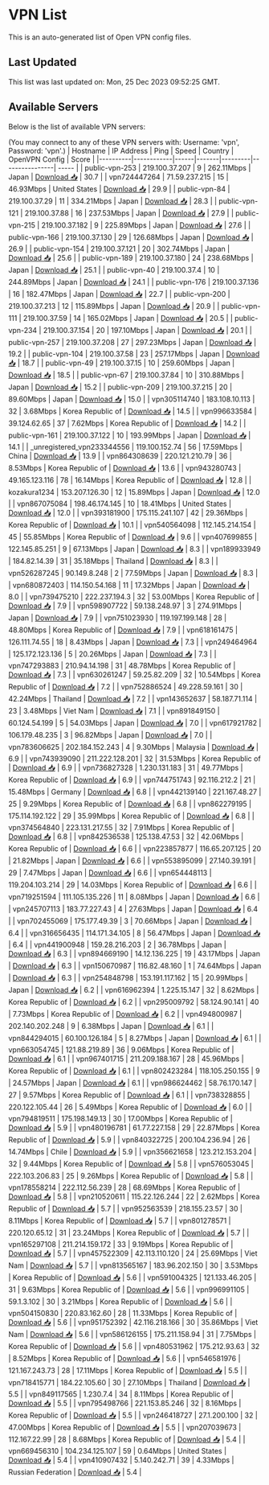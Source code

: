 # VPN List

This is an auto-generated list of Open VPN config files.

## Last Updated

This list was last updated on: Mon, 25 Dec 2023 09:52:25 GMT.

## Available Servers

Below is the list of available VPN servers:

(You may connect to any of these VPN servers with: Username: 'vpn', Password: 'vpn'.)
| Hostname | IP Address | Ping | Speed | Country | OpenVPN Config | Score |
|----------|------------|------|-------|---------|----------------| ----- |
| public-vpn-253 | 219.100.37.207 | 9 | 262.11Mbps | Japan | [Download 📥](./configs/server_0_JP.ovpn) | 30.7 |
| vpn724447264 | 71.59.237.215 | 15 | 46.93Mbps | United States | [Download 📥](./configs/server_1_US.ovpn) | 29.9 |
| public-vpn-84 | 219.100.37.29 | 11 | 334.21Mbps | Japan | [Download 📥](./configs/server_2_JP.ovpn) | 28.3 |
| public-vpn-121 | 219.100.37.88 | 16 | 237.53Mbps | Japan | [Download 📥](./configs/server_3_JP.ovpn) | 27.9 |
| public-vpn-215 | 219.100.37.182 | 9 | 225.89Mbps | Japan | [Download 📥](./configs/server_4_JP.ovpn) | 27.6 |
| public-vpn-166 | 219.100.37.130 | 29 | 126.68Mbps | Japan | [Download 📥](./configs/server_5_JP.ovpn) | 26.9 |
| public-vpn-154 | 219.100.37.121 | 20 | 302.74Mbps | Japan | [Download 📥](./configs/server_6_JP.ovpn) | 25.6 |
| public-vpn-189 | 219.100.37.180 | 24 | 238.68Mbps | Japan | [Download 📥](./configs/server_7_JP.ovpn) | 25.1 |
| public-vpn-40 | 219.100.37.4 | 10 | 244.89Mbps | Japan | [Download 📥](./configs/server_8_JP.ovpn) | 24.1 |
| public-vpn-176 | 219.100.37.136 | 16 | 182.47Mbps | Japan | [Download 📥](./configs/server_9_JP.ovpn) | 22.7 |
| public-vpn-200 | 219.100.37.213 | 12 | 115.89Mbps | Japan | [Download 📥](./configs/server_10_JP.ovpn) | 20.9 |
| public-vpn-111 | 219.100.37.59 | 14 | 165.02Mbps | Japan | [Download 📥](./configs/server_11_JP.ovpn) | 20.5 |
| public-vpn-234 | 219.100.37.154 | 20 | 197.10Mbps | Japan | [Download 📥](./configs/server_12_JP.ovpn) | 20.1 |
| public-vpn-257 | 219.100.37.208 | 27 | 297.23Mbps | Japan | [Download 📥](./configs/server_13_JP.ovpn) | 19.2 |
| public-vpn-104 | 219.100.37.58 | 23 | 257.17Mbps | Japan | [Download 📥](./configs/server_14_JP.ovpn) | 18.7 |
| public-vpn-49 | 219.100.37.15 | 10 | 259.60Mbps | Japan | [Download 📥](./configs/server_15_JP.ovpn) | 18.5 |
| public-vpn-67 | 219.100.37.84 | 10 | 310.88Mbps | Japan | [Download 📥](./configs/server_16_JP.ovpn) | 15.2 |
| public-vpn-209 | 219.100.37.215 | 20 | 89.60Mbps | Japan | [Download 📥](./configs/server_17_JP.ovpn) | 15.0 |
| vpn305114740 | 183.108.10.113 | 32 | 3.68Mbps | Korea Republic of | [Download 📥](./configs/server_18_KR.ovpn) | 14.5 |
| vpn996633584 | 39.124.62.65 | 37 | 7.62Mbps | Korea Republic of | [Download 📥](./configs/server_19_KR.ovpn) | 14.2 |
| public-vpn-161 | 219.100.37.122 | 10 | 193.99Mbps | Japan | [Download 📥](./configs/server_20_JP.ovpn) | 14.1 |
| _unregistered_vpn233344556 | 119.100.152.74 | 56 | 17.59Mbps | China | [Download 📥](./configs/server_21_CN.ovpn) | 13.9 |
| vpn864308639 | 220.121.210.79 | 36 | 8.53Mbps | Korea Republic of | [Download 📥](./configs/server_22_KR.ovpn) | 13.6 |
| vpn943280743 | 49.165.123.116 | 78 | 16.14Mbps | Korea Republic of | [Download 📥](./configs/server_23_KR.ovpn) | 12.8 |
| kozakura1234 | 153.207.126.30 | 12 | 15.89Mbps | Japan | [Download 📥](./configs/server_24_JP.ovpn) | 12.0 |
| vpn867075084 | 198.46.174.145 | 10 | 18.41Mbps | United States | [Download 📥](./configs/server_25_US.ovpn) | 12.0 |
| vpn393181900 | 175.115.241.107 | 42 | 29.36Mbps | Korea Republic of | [Download 📥](./configs/server_26_KR.ovpn) | 10.1 |
| vpn540564098 | 112.145.214.154 | 45 | 55.85Mbps | Korea Republic of | [Download 📥](./configs/server_27_KR.ovpn) | 9.6 |
| vpn407699855 | 122.145.85.251 | 9 | 67.13Mbps | Japan | [Download 📥](./configs/server_28_JP.ovpn) | 8.3 |
| vpn189933949 | 184.82.14.39 | 31 | 35.18Mbps | Thailand | [Download 📥](./configs/server_29_TH.ovpn) | 8.3 |
| vpn526287245 | 90.149.8.248 | 2 | 77.59Mbps | Japan | [Download 📥](./configs/server_30_JP.ovpn) | 8.3 |
| vpn680872403 | 114.150.54.168 | 11 | 17.32Mbps | Japan | [Download 📥](./configs/server_31_JP.ovpn) | 8.0 |
| vpn739475210 | 222.237.194.3 | 32 | 53.00Mbps | Korea Republic of | [Download 📥](./configs/server_32_KR.ovpn) | 7.9 |
| vpn598907722 | 59.138.248.97 | 3 | 274.91Mbps | Japan | [Download 📥](./configs/server_33_JP.ovpn) | 7.9 |
| vpn751023930 | 119.197.199.148 | 28 | 48.80Mbps | Korea Republic of | [Download 📥](./configs/server_34_KR.ovpn) | 7.9 |
| vpn618161475 | 126.111.74.55 | 18 | 8.43Mbps | Japan | [Download 📥](./configs/server_35_JP.ovpn) | 7.3 |
| vpn249464964 | 125.172.123.136 | 5 | 20.26Mbps | Japan | [Download 📥](./configs/server_36_JP.ovpn) | 7.3 |
| vpn747293883 | 210.94.14.198 | 31 | 48.78Mbps | Korea Republic of | [Download 📥](./configs/server_37_KR.ovpn) | 7.3 |
| vpn630261247 | 59.25.82.209 | 32 | 10.54Mbps | Korea Republic of | [Download 📥](./configs/server_38_KR.ovpn) | 7.2 |
| vpn752886524 | 49.228.59.161 | 30 | 42.24Mbps | Thailand | [Download 📥](./configs/server_39_TH.ovpn) | 7.2 |
| vpn143652637 | 58.187.71.114 | 23 | 3.48Mbps | Viet Nam | [Download 📥](./configs/server_40_VN.ovpn) | 7.1 |
| vpn891849150 | 60.124.54.199 | 5 | 54.03Mbps | Japan | [Download 📥](./configs/server_41_JP.ovpn) | 7.0 |
| vpn617921782 | 106.179.48.235 | 3 | 96.82Mbps | Japan | [Download 📥](./configs/server_42_JP.ovpn) | 7.0 |
| vpn783606625 | 202.184.152.243 | 4 | 9.30Mbps | Malaysia | [Download 📥](./configs/server_43_MY.ovpn) | 6.9 |
| vpn743939090 | 211.222.128.201 | 32 | 31.53Mbps | Korea Republic of | [Download 📥](./configs/server_44_KR.ovpn) | 6.9 |
| vpn736827328 | 1.230.131.183 | 31 | 49.77Mbps | Korea Republic of | [Download 📥](./configs/server_45_KR.ovpn) | 6.9 |
| vpn744751743 | 92.116.212.2 | 21 | 15.48Mbps | Germany | [Download 📥](./configs/server_46_DE.ovpn) | 6.8 |
| vpn442139140 | 221.167.48.27 | 25 | 9.29Mbps | Korea Republic of | [Download 📥](./configs/server_47_KR.ovpn) | 6.8 |
| vpn862279195 | 175.114.192.122 | 29 | 35.99Mbps | Korea Republic of | [Download 📥](./configs/server_48_KR.ovpn) | 6.8 |
| vpn374564840 | 223.131.217.55 | 32 | 7.91Mbps | Korea Republic of | [Download 📥](./configs/server_49_KR.ovpn) | 6.8 |
| vpn842536538 | 125.138.47.53 | 32 | 42.06Mbps | Korea Republic of | [Download 📥](./configs/server_50_KR.ovpn) | 6.6 |
| vpn223857877 | 116.65.207.125 | 20 | 21.82Mbps | Japan | [Download 📥](./configs/server_51_JP.ovpn) | 6.6 |
| vpn553895099 | 27.140.39.191 | 29 | 7.47Mbps | Japan | [Download 📥](./configs/server_52_JP.ovpn) | 6.6 |
| vpn654448113 | 119.204.103.214 | 29 | 14.03Mbps | Korea Republic of | [Download 📥](./configs/server_53_KR.ovpn) | 6.6 |
| vpn719251594 | 111.105.135.226 | 11 | 8.08Mbps | Japan | [Download 📥](./configs/server_54_JP.ovpn) | 6.6 |
| vpn245707113 | 183.77.227.43 | 4 | 27.63Mbps | Japan | [Download 📥](./configs/server_55_JP.ovpn) | 6.4 |
| vpn702455069 | 175.177.49.39 | 3 | 70.66Mbps | Japan | [Download 📥](./configs/server_56_JP.ovpn) | 6.4 |
| vpn316656435 | 114.171.34.105 | 8 | 56.47Mbps | Japan | [Download 📥](./configs/server_57_JP.ovpn) | 6.4 |
| vpn441900948 | 159.28.216.203 | 2 | 36.78Mbps | Japan | [Download 📥](./configs/server_58_JP.ovpn) | 6.3 |
| vpn894669190 | 14.12.136.225 | 19 | 43.17Mbps | Japan | [Download 📥](./configs/server_59_JP.ovpn) | 6.3 |
| vpn150670987 | 116.82.48.160 | 1 | 74.64Mbps | Japan | [Download 📥](./configs/server_60_JP.ovpn) | 6.3 |
| vpn254848798 | 153.191.117.162 | 15 | 20.99Mbps | Japan | [Download 📥](./configs/server_61_JP.ovpn) | 6.2 |
| vpn616962394 | 1.225.15.147 | 32 | 8.62Mbps | Korea Republic of | [Download 📥](./configs/server_62_KR.ovpn) | 6.2 |
| vpn295009792 | 58.124.90.141 | 40 | 7.73Mbps | Korea Republic of | [Download 📥](./configs/server_63_KR.ovpn) | 6.2 |
| vpn494800987 | 202.140.202.248 | 9 | 6.38Mbps | Japan | [Download 📥](./configs/server_64_JP.ovpn) | 6.1 |
| vpn844294015 | 60.100.126.184 | 5 | 8.27Mbps | Japan | [Download 📥](./configs/server_65_JP.ovpn) | 6.1 |
| vpn663054745 | 121.88.219.89 | 36 | 9.06Mbps | Korea Republic of | [Download 📥](./configs/server_66_KR.ovpn) | 6.1 |
| vpn967401715 | 211.209.188.167 | 28 | 45.96Mbps | Korea Republic of | [Download 📥](./configs/server_67_KR.ovpn) | 6.1 |
| vpn802423284 | 118.105.250.155 | 9 | 24.57Mbps | Japan | [Download 📥](./configs/server_68_JP.ovpn) | 6.1 |
| vpn986624462 | 58.76.170.147 | 27 | 9.57Mbps | Korea Republic of | [Download 📥](./configs/server_69_KR.ovpn) | 6.1 |
| vpn738328855 | 220.122.105.44 | 26 | 5.49Mbps | Korea Republic of | [Download 📥](./configs/server_70_KR.ovpn) | 6.0 |
| vpn794819511 | 175.198.149.13 | 30 | 17.00Mbps | Korea Republic of | [Download 📥](./configs/server_71_KR.ovpn) | 5.9 |
| vpn480196781 | 61.77.227.158 | 29 | 22.87Mbps | Korea Republic of | [Download 📥](./configs/server_72_KR.ovpn) | 5.9 |
| vpn840322725 | 200.104.236.94 | 26 | 14.74Mbps | Chile | [Download 📥](./configs/server_73_CL.ovpn) | 5.9 |
| vpn356621658 | 123.212.153.204 | 32 | 9.44Mbps | Korea Republic of | [Download 📥](./configs/server_74_KR.ovpn) | 5.8 |
| vpn576053045 | 222.103.206.83 | 25 | 9.26Mbps | Korea Republic of | [Download 📥](./configs/server_75_KR.ovpn) | 5.8 |
| vpn178558214 | 222.112.56.239 | 28 | 68.69Mbps | Korea Republic of | [Download 📥](./configs/server_76_KR.ovpn) | 5.8 |
| vpn210520611 | 115.22.126.244 | 22 | 2.62Mbps | Korea Republic of | [Download 📥](./configs/server_77_KR.ovpn) | 5.7 |
| vpn952563539 | 218.155.23.57 | 30 | 8.11Mbps | Korea Republic of | [Download 📥](./configs/server_78_KR.ovpn) | 5.7 |
| vpn801278571 | 220.120.65.12 | 31 | 23.24Mbps | Korea Republic of | [Download 📥](./configs/server_79_KR.ovpn) | 5.7 |
| vpn165297108 | 211.214.159.172 | 33 | 9.19Mbps | Korea Republic of | [Download 📥](./configs/server_80_KR.ovpn) | 5.7 |
| vpn457522309 | 42.113.110.120 | 24 | 25.69Mbps | Viet Nam | [Download 📥](./configs/server_81_VN.ovpn) | 5.7 |
| vpn813565167 | 183.96.202.150 | 30 | 3.53Mbps | Korea Republic of | [Download 📥](./configs/server_82_KR.ovpn) | 5.6 |
| vpn591004325 | 121.133.46.205 | 31 | 9.63Mbps | Korea Republic of | [Download 📥](./configs/server_83_KR.ovpn) | 5.6 |
| vpn996991105 | 59.1.3.102 | 30 | 3.21Mbps | Korea Republic of | [Download 📥](./configs/server_84_KR.ovpn) | 5.6 |
| vpn504150830 | 220.83.162.60 | 28 | 11.33Mbps | Korea Republic of | [Download 📥](./configs/server_85_KR.ovpn) | 5.6 |
| vpn951752392 | 42.116.218.166 | 30 | 35.86Mbps | Viet Nam | [Download 📥](./configs/server_86_VN.ovpn) | 5.6 |
| vpn586126155 | 175.211.158.94 | 31 | 7.75Mbps | Korea Republic of | [Download 📥](./configs/server_87_KR.ovpn) | 5.6 |
| vpn480531962 | 175.212.93.63 | 32 | 8.52Mbps | Korea Republic of | [Download 📥](./configs/server_88_KR.ovpn) | 5.6 |
| vpn546581976 | 121.167.243.73 | 28 | 17.11Mbps | Korea Republic of | [Download 📥](./configs/server_89_KR.ovpn) | 5.5 |
| vpn718415771 | 184.22.105.60 | 30 | 27.10Mbps | Thailand | [Download 📥](./configs/server_90_TH.ovpn) | 5.5 |
| vpn849117565 | 1.230.7.4 | 34 | 8.11Mbps | Korea Republic of | [Download 📥](./configs/server_91_KR.ovpn) | 5.5 |
| vpn795498766 | 221.153.85.246 | 32 | 8.16Mbps | Korea Republic of | [Download 📥](./configs/server_92_KR.ovpn) | 5.5 |
| vpn246418727 | 27.1.200.100 | 32 | 47.00Mbps | Korea Republic of | [Download 📥](./configs/server_93_KR.ovpn) | 5.5 |
| vpn207039673 | 112.167.22.99 | 28 | 8.68Mbps | Korea Republic of | [Download 📥](./configs/server_94_KR.ovpn) | 5.4 |
| vpn669456310 | 104.234.125.107 | 59 | 0.64Mbps | United States | [Download 📥](./configs/server_95_US.ovpn) | 5.4 |
| vpn410907432 | 5.140.242.71 | 39 | 4.33Mbps | Russian Federation | [Download 📥](./configs/server_96_RU.ovpn) | 5.4 |

